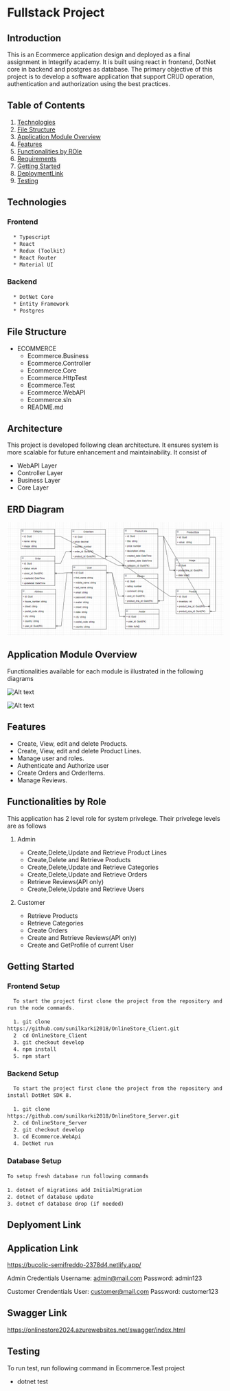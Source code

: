 # Fullstack Project
## Introduction
This is an Ecommerce application design and deployed as a final assignment in Integrify academy. It is built using react in frontend, DotNet core in backend and postgres as database. The primary objective of this project is to develop a software application that support CRUD operation, authentication and authorization using the best practices. 

## Table of Contents

1. [Technologies](#technologies)
2. [File Structure](#filestructure)
3. [Application Module Overview](#overview)
4. [Features](#features)
5. [Functionalities by ROle](#functionalities)
6. [Requirements](#requirements)
7. [Getting Started](#getting-started)
8. [DeploymentLink](#deployment)
9. [Testing](#testing)

## Technologies

   ### Frontend

      * Typescript
      * React
      * Redux (Toolkit)
      * React Router
      * Material UI

   ### Backend

      * DotNet Core
      * Entity Framework
      * Postgres

## File Structure
- ECOMMERCE
  - Ecommerce.Business
  - Ecommerce.Controller
  - Ecommerce.Core
  - Ecommerce.HttpTest
  - Ecommerce.Test
  - Ecommerce.WebAPI
  - Ecommerce.sln
  - README.md

## Architecture

   This project is developed following clean architecture. It ensures system is more scalable for future enhancement and maintainability. It consist of
   * WebAPI Layer
   * Controller Layer
   * Business Layer
   * Core Layer

## ERD Diagram
   ![ERD Diagram](ERDDiagram.png)

## Application Module Overview
 
   Functionalities available for each module is illustrated in the following diagrams

   ![Alt text](Images/ModuleFunctionality1.png)

   ![Alt text](Images/ModuleFunctionality2.png)

## Features

   * Create, View, edit and delete Products.
   * Create, View, edit and delete Product Lines.
   * Manage user and roles.
   * Authenticate and Authorize user
   * Create Orders and OrderItems.
   * Manage Reviews.

## Functionalities by Role

   This application has 2 level role for system privelege. Their privelege levels are as follows
   1. Admin
      * Create,Delete,Update and Retrieve Product Lines
      * Create,Delete and Retrieve Products
      * Create,Delete,Update and Retrieve Categories
      * Create,Delete,Update and Retrieve Orders
      * Retrieve Reviews(API only)
      * Create,Delete,Update and Retrieve Users

   2. Customer
      * Retrieve Products
      * Retrieve Categories
      * Create Orders
      * Create and Retrieve Reviews(API only)
      * Create and GetProfile of current User

## Getting Started

   ### Frontend Setup

      To start the project first clone the project from the repository and run the node commands.

      1. git clone https://github.com/sunilkarki2018/OnlineStore_Client.git
      2  cd OnlineStore_Client
      3. git checkout develop
      4. npm install
      5. npm start

   ### Backend Setup

      To start the project first clone the project from the repository and install DotNet SDK 8.

      1. git clone https://github.com/sunilkarki2018/OnlineStore_Server.git
      2. cd OnlineStore_Server
      2. git checkout develop
      3. cd Ecommerce.WebApi
      4. DotNet run

   ### Database Setup
    
    To setup fresh database run following commands

    1. dotnet ef migrations add InitialMigration
    2. dotnet ef database update
    3. dotnet ef database drop (if needed)

## Deplyoment Link

   ## Application Link
   https://bucolic-semifreddo-2378d4.netlify.app/

   Admin Credentials
   Username: admin@mail.com
   Password: admin123

   Customer Crendentials
   User: customer@mail.com
   Password: customer123

   ## Swagger Link
   https://onlinestore2024.azurewebsites.net/swagger/index.html

## Testing

   To run test, run following command in Ecommerce.Test project
   - dotnet test

